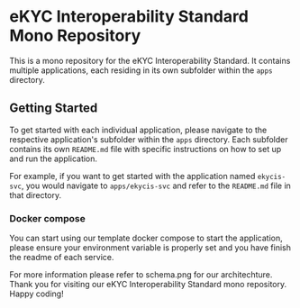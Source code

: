 # eKYC Interoperability Standard Mono Repository

This is a mono repository for the eKYC Interoperability Standard. It contains multiple applications, each residing in its own subfolder within the `apps` directory.

## Getting Started

To get started with each individual application, please navigate to the respective application's subfolder within the `apps` directory. Each subfolder contains its own `README.md` file with specific instructions on how to set up and run the application.

For example, if you want to get started with the application named `ekycis-svc`, you would navigate to `apps/ekycis-svc` and refer to the `README.md` file in that directory.

### Docker compose

You can start using our template docker compose to start the application, please ensure your environment variable is properly set and you have finish the readme of each service.

For more information please refer to schema.png for our architechture. Thank you for visiting our eKYC Interoperability Standard mono repository. Happy coding!